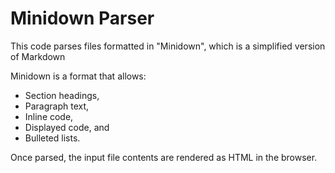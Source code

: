 # Minidown Parser

This code parses files formatted in "Minidown", which is a simplified version of Markdown

Minidown is a format that allows:

* Section headings,
* Paragraph text,
* Inline code,
* Displayed code, and
* Bulleted lists.


Once parsed, the input file contents are rendered as HTML in the browser.


